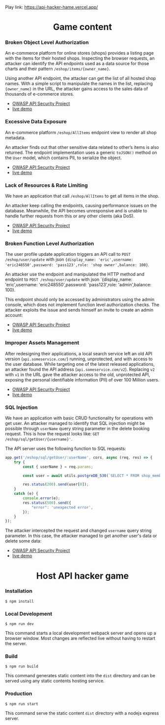 Play link: https://api-hacker-hame.vercel.app/

<h1 align="center">Game content</h1>

### Broken Object Level Authorization
An e-commerce platform for online stores (shops) provides a listing page with the items for their hosted shops. Inspecting the browser requests, an attacker can identify the API endpoints used as a data source for those charts and their pattern `/eshop/items/{owner_name}`. 

Using another API endpoint, the attacker can get the list of all hosted shop names. With a simple script to manipulate the names in the list, replacing `{owner_name}` in the URL, the attacker gains access to the sales data of thousands of e-commerce stores.
- [OWASP API Security Project](https://github.com/OWASP/API-Security/blob/master/2019/en/src/0xa1-broken-object-level-authorization.md)
- [live demo](https://api-hacker-hame.vercel.app/level2)

### Excessive Data Exposure
An e-commerce platform `/eshop/AllItems` endpoint view to render all shop metadata. 

An attacker finds out that other sensitive data related to other’s items is also returned. The endpoint implementation uses a generic `toJSON()` method on the `User` model, which contains PII, to serialize the object.
- [OWASP API Security Project](https://github.com/OWASP/API-Security/blob/master/2019/en/src/0xa3-excessive-data-exposure.md)
- [live demo](https://api-hacker-hame.vercel.app/level3)

### Lack of Resources & Rate Limiting
We have an application that call `/eshop/AllItems` to get all items in the shop. 

An attacker keep calling the endpoints, causing performance issues on the database. Meanwhile, the API becomes unresponsive and is unable to handle further requests from this or any other clients (aka DoS).
- [OWASP API Security Project](https://github.com/OWASP/API-Security/blob/master/2019/en/src/0xa4-lack-of-resources-and-rate-limiting.md)
- [live demo](https://api-hacker-hame.vercel.app/level4)

### Broken Function Level Authorization
The user profile update application triggers an API call to `POST /eshop/user/update` with json `{display_name: 'eric',username: 'eric248550',password: 'pass123',role: 'shop owner',balance: 100}`. 

An attacker use the endpoint and manipulated the HTTP method and endpoint to `POST /eshop/user/update` with json `{display_name: 'eric',username: 'eric248550',password: 'pass123',role: 'admin',balance: 100}. 

This endpoint should only be accessed by administrators using the admin console, which does not implement function level authorization checks. The attacker exploits the issue and sends himself an invite to create an admin account:
- [OWASP API Security Project](https://github.com/OWASP/API-Security/blob/master/2019/en/src/0xa4-lack-of-resources-and-rate-limiting.md)
- [live demo](https://api-hacker-hame.vercel.app/level5)

### Improper Assets Management
After redesigning their applications, a local search service left an old API version (`api.someservice.com/`) running, unprotected, and with access to the user database. While targeting one of the latest released applications, an attacker found the API address (`api.someservice.com/v2`). Replacing `v2` with `v1` in the URL gave the attacker access to the old, unprotected API, exposing the personal identifiable information (PII) of over 100 Million users.

- [OWASP API Security Project](https://raw.githubusercontent.com/OWASP/API-Security/master/2019/en/src/0xa9-improper-assets-management.md)
- [live demo](https://api-hacker-hame.vercel.app/level6)

### SQL Injection
We have an application with basic CRUD functionality for operations with get user. An attacker managed to identify that SQL injection might be possible through `userName` query string parameter in the delete booking request. This is how the request looks like: `GET /eshop/sql/getUser/{username}'`.

The API server uses the following function to SQL requests:

```javascript
app.get('/eshop/sql/getUser/:userName', cors, async (req, res) => {
    try {
        const { userName } = req.params;

        const user = await utils.postgreDB_530(`SELECT * FROM shop_member WHERE username='${userName}'`);

        res.status(200).send(user[0]);
    }
    catch (e) {
        console.error(e);
        res.status(500).send({
            "error": 'unexpected error',
        });
    }
});
```

The attacker intercepted the request and changed `username` query string parameter. In this case, the attacker managed to get another user's data or delete some data:
- [OWASP API Security Project](https://github.com/OWASP/API-Security/blob/master/2019/en/src/0xa8-injection.md)
- [live demo](https://api-hacker-hame.vercel.app/level7)

<h1 align="center">Host API hacker game</h1>

### Installation

```
$ npm install
```

### Local Development

```
$ npm run dev
```

This command starts a local development webpack server and opens up a browser window. Most changes are reflected live without having to restart the server.

### Build

```
$ npm run build
```

This command generates static content into the `dist` directory and can be served using any static contents hosting service.

### Production

```
$ npm run start
```

This command serve the static content `dist` directory with a nodejs express server.
